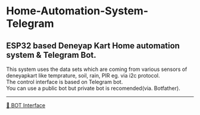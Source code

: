 # Home-Automation-System-Telegram
ESP32 based Deneyap Kart Home automation system & Telegram Bot.
----

<p> 
    This system uses the data sets which are coming from various sensors of deneyapkart like temprature, soil, rain, PIR eg. via i2c protocol.  <br>
    The control interface is based on Telegram bot. <br>
    You can use a public bot but private bot is recomended(via. Botfather). <br>
</p>

----

[🤖 BOT Interface](https://github.com/noumanimpra/Home-Automation-System-Telegram/tree/main/bot%20interface)




